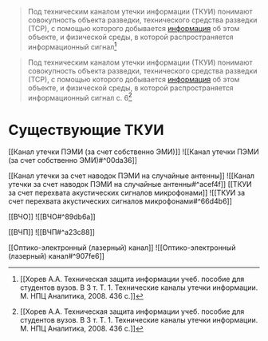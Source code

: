> Под техническим каналом утечки информации (ТКУИ) понимают совокупность объекта разведки, технического средства разведки (ТСР), с помощью которого добывается [информация](Информация.md) об этом объекте, и физической среды, в которой распространяется информационный сигнал[^1]

>Под техническим каналом утечки информации (ТКУИ) понимают совокупность объекта разведки, технического средства разведки (ТСР), с помощью которого добывается [информация](Информация.md) об этом объекте, и физической среды, в которой распространяется информационный сигнал
>с. 6[^1]

# Существующие ТКУИ
[[Канал утечки ПЭМИ (за счет собственно ЭМИ)]]
![[Канал утечки ПЭМИ (за счет собственно ЭМИ)#^00da36]]    

[[Канал утечки за счет наводок ПЭМИ на случайные антенны]]
![[Канал утечки за счет наводок ПЭМИ на случайные антенны#^acef4f]]
[[ТКУИ за счет перехвата акустических сигналов микрофонами]]
![[ТКУИ за счет перехвата акустических сигналов микрофонами#^66d4b6]]

[[ВЧО]]
![[ВЧО#^89db6a]]

[[ВЧП]]
![[ВЧП#^a23c88]]

[[Оптико-электронный (лазерный) канал]]
![[Оптико-электронный (лазерный) канал#^907fe6]]



[^1]:[[Хорев А.А. Техническая защита информации учеб. пособие для студентов вузов. В 3 т. Т. 1. Технические каналы утечки информации. М. НПЦ Аналитика, 2008. 436 с.]]
